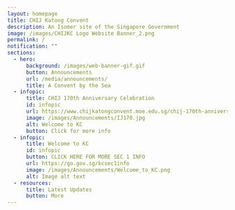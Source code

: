 ```yaml
---
layout: homepage
title: CHIJ Katong Convent
description: An Isomer site of the Singapore Government
image: /images/CHIJKC Logo Website Banner_2.png
permalink: /
notification: ""
sections:
  - hero:
      background: /images/web-banner-gif.gif
      button: Announcements
      url: /media/announcements/
      title: A Convent by the Sea
  - infopic:
      title: CHIJ 170th Anniversary Celebration
      id: infopic
      url: https://www.chijkatongconvent.moe.edu.sg/chij-170th-anniversary-celebration/
      image: /images/Announcements/IJ170.jpg
      alt: Welcome to KC
      button: Click for more info
  - infopic:
      title: Welcome to KC
      id: infopic
      button: CLICK HERE FOR MORE SEC 1 INFO
      url: https://go.gov.sg/kcsec1info
      image: /images/Announcements/Welcome_to_KC.png
      alt: Image alt text
  - resources:
      title: Latest Updates
      button: More
---
```

